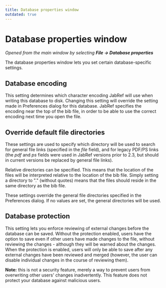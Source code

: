 ```yaml
---
title: Database properties window
outdated: true
---
```


# Database properties window

*Opened from the main window by selecting **File -&gt; Database properties***

The database properties window lets you set certain database-specific settings.

## Database encoding

This setting determines which character encoding JabRef will use when writing this database to disk. Changing this setting will override the setting made in Preferences dialog for this database. JabRef specifies the encoding near the top of the bib file, in order to be able to use the correct encoding next time you open the file.

## Override default file directories

These settings are used to specify which directory will be used to search for general file links (specified in the *file* field), and for legacy PDF/PS links (the *pdf* and *ps* fields were used in JabRef versions prior to 2.3, but should in current versions be replaced by general file links).

Relative directories can be specified. This means that the location of the files will be interpreted relative to the location of the bib file. Simply setting a directory to "." (without quotes) means that the files should reside in the same directory as the bib file.

These settings override the general file directories specified in the Preferences dialog. If no values are set, the general directories will be used.

## Database protection

This setting lets you enforce reviewing of external changes before the database can be saved. Without the protection enabled, users have the option to save even if other users have made changes to the file, without reviewing the changes - although they will be warned about the changes. When the protection is enabled, users will only be able to save after any external changes have been reviewed and merged (however, the user can disable individual changes in the course of reviewing them).

**Note:** this is not a security feature, merely a way to prevent users from overwriting other users' changes inadvertently. This feature does not protect your database against malicious users.
